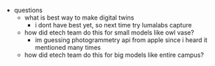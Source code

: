 
  * questions
    * what is best way to make digital twins
      * i dont have best yet, so next time try lumalabs capture
    * how did etech team do this for small models like owl vase?
      * im guessing photogrammetry api from apple since i heard it mentioned many times
    * how did etech team do this for big models like entire campus?

